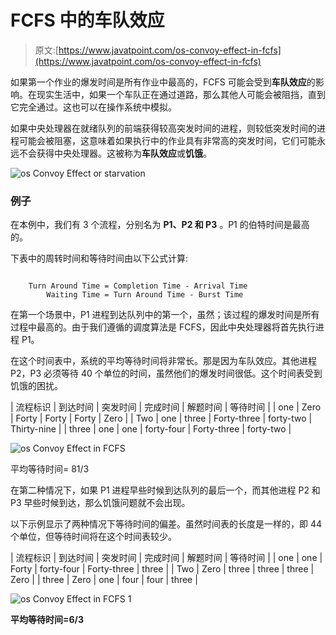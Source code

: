 # FCFS 中的车队效应

> 原文:[https://www.javatpoint.com/os-convoy-effect-in-fcfs](https://www.javatpoint.com/os-convoy-effect-in-fcfs)

如果第一个作业的爆发时间是所有作业中最高的，FCFS 可能会受到**车队效应**的影响。在现实生活中，如果一个车队正在通过道路，那么其他人可能会被阻挡，直到它完全通过。这也可以在操作系统中模拟。

如果中央处理器在就绪队列的前端获得较高突发时间的进程，则较低突发时间的进程可能会被阻塞，这意味着如果执行中的作业具有非常高的突发时间，它们可能永远不会获得中央处理器。这被称为**车队效应**或**饥饿**。

![os Convoy Effect or starvation](../Images/1320e973dd334f1095f2dbd122fd6217.png)

### 例子

在本例中，我们有 3 个流程，分别名为 **P1、P2 和 P3** 。P1 的伯特时间是最高的。

下表中的周转时间和等待时间由以下公式计算:

```

	Turn Around Time = Completion Time - Arrival Time
		Waiting Time = Turn Around Time - Burst Time 

```

在第一个场景中，P1 进程到达队列中的第一个，虽然；该过程的爆发时间是所有过程中最高的。由于我们遵循的调度算法是 FCFS，因此中央处理器将首先执行进程 P1。

在这个时间表中，系统的平均等待时间将非常长。那是因为车队效应。其他进程 P2，P3 必须等待 40 个单位的时间，虽然他们的爆发时间很低。这个时间表受到饥饿的困扰。

| 流程标识 | 到达时间 | 突发时间 | 完成时间 | 解题时间 | 等待时间 |
| one | Zero | Forty | Forty | Forty | Zero |
| Two | one | three | Forty-three | forty-two | Thirty-nine |
| three | one | one | forty-four | Forty-three | forty-two |

![os Convoy Effect in FCFS](../Images/98db19ba46953f6c3d3ff1c5db840ca1.png)

平均等待时间= 81/3

在第二种情况下，如果 P1 进程早些时候到达队列的最后一个，而其他进程 P2 和 P3 早些时候到达，那么饥饿问题就不会出现。

以下示例显示了两种情况下等待时间的偏差。虽然时间表的长度是一样的，即 44 个单位，但等待时间将在这个时间表较少。

| 流程标识 | 到达时间 | 突发时间 | 完成时间 | 解题时间 | 等待时间 |
| one | one | Forty | forty-four | Forty-three | three |
| Two | Zero | three | three | three | Zero |
| three | Zero | one | four | four | three |

![os Convoy Effect in FCFS 1](../Images/d0f8beeefef3c0b97ebae9edddfb051a.png)

**平均等待时间=6/3**